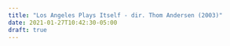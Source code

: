 ```yaml
---
title: "Los Angeles Plays Itself - dir. Thom Andersen (2003)"
date: 2021-01-27T10:42:30-05:00
draft: true
---
```

